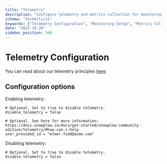 ```yaml
---
title: "Telemetry"
description: "Configure telemetry and metrics collection for monitoring Snowbridge behavioral event forwarding performance."
schema: "TechArticle"
keywords: ["Telemetry Configuration", "Monitoring Setup", "Metrics Collection", "Performance Monitoring", "System Monitoring", "Observability"]
date: "2022-10-20"
sidebar_position: 500
---
```


# Telemetry Configuration

You can read about our telemetry principles [here](/docs/get-started/snowplow-community-edition/telemetry/index.md).

## Configuration options

Enabling telemetry:

```hcl
# Optional. Set to true to disable telemetry.
disable_telemetry = false

# Optional. See here for more information: https://docs.snowplow.io/docs/get-started/snowplow-community-edition/telemetry/#how-can-i-help
user_provided_id = "elmer.fudd@acme.com"
```

Disabling telemetry:

```hcl
# Optional. Set to true to disable telemetry.
disable_telemetry = false
```